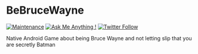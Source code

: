# BeBruceWayne


[![Maintenance](https://img.shields.io/badge/Maintained%3F-no-red.svg)](https://bitbucket.org/lbesson/ansi-colors) [![Ask Me Anything !](https://img.shields.io/badge/Ask%20me-anything-1abc9c.svg)](https://matthewongamedesign.wordpress.com/) [![Twitter Follow](https://img.shields.io/twitter/follow/icarustyler.svg?style=social&label=Follow)](https://twitter.com/IcarusTyler)

Native Android Game about being Bruce Wayne and not letting slip that you are secretly Batman
